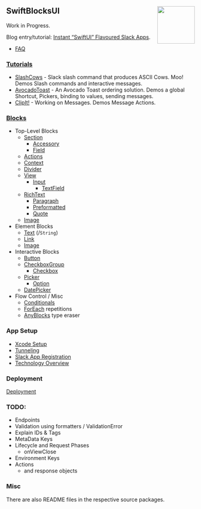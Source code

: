 <h2>SwiftBlocksUI
  <img src="https://zeezide.com/img/blocksui/SwiftBlocksUIIcon256.png"
       align="right" width="100" height="100" />
</h2>

Work in Progress.

Blog entry/tutorial:
[Instant “SwiftUI” Flavoured Slack Apps](https://www.alwaysrightinstitute.com/swiftblocksui/).

- [FAQ](FAQ.md)

### [Tutorials](Tutorials/README.md)

- [SlashCows](Tutorials/SlashCows.md) - Slack slash command that produces ASCII Cows. Moo!
  Demos Slash commands and interactive messages.
- [AvocadoToast](Tutorials/AvocadoToast.md) - An Avocado Toast ordering solution.
  Demos a global Shortcut, Pickers, binding to values, sending messages.
- [ClipIt!](Tutorials/ClipIt.md) - Working on Messages.
  Demos Message Actions.

### [Blocks](Blocks/README.md)

- Top-Level Blocks
  - [Section](Blocks/TopLevel/Section.md)
    - [Accessory](Blocks/Elements/Accessory.md)
    - [Field](Blocks/Elements/Field.md)
  - [Actions](Blocks/TopLevel/Actions.md)
  - [Context](Blocks/TopLevel/Context.md)
  - [Divider](Blocks/TopLevel/Divider.md)
  - [View](Blocks/TopLevel/View.md)
    - [Input](Blocks/TopLevel/Input.md)
      - [TextField](Blocks/Elements/TextField.md)
  - [RichText](Blocks/TopLevel/RichText.md)
    - [Paragraph](Blocks/Elements/Paragraph.md)
    - [Preformatted](Blocks/Elements/Preformatted.md)
    - [Quote](Blocks/Elements/Quote.md)
  - [Image](Blocks/Elements/Image.md)
- Element Blocks
  - [Text](Blocks/Elements/Text.md) (/`String`)
  - [Link](Blocks/Elements/Link.md)
  - [Image](Blocks/Elements/Image.md)
- Interactive Blocks
  - [Button](Blocks/Elements/Section.md)
  - [CheckboxGroup](Blocks/Elements/CheckboxGroup.md)
    - [Checkbox](Blocks/Elements/Checkbox.md)
  - [Picker](Blocks/Elements/Picker.md)
    - [Option](Blocks/Elements/Option.md)
  - [DatePicker](Blocks/Elements/DatePicker.md)
- Flow Control / Misc
  - [Conditionals](Blocks/Conditional.md)
  - [ForEach](Blocks/ForEach.md) repetitions
  - [AnyBlocks](Blocks/AnyBlocks.md) type eraser


### App Setup

- [Xcode Setup](XcodeSetup.md)
- [Tunneling](Tunneling.md)
- [Slack App Registration](SlackAppRegistration.md)
- [Technology Overview](TechOverview.md)

### Deployment

[Deployment](Deployment/README.md)

### TODO:

- Endpoints
- Validation using formatters / ValidationError
- Explain IDs & Tags
- MetaData Keys
- Lifecycle and Request Phases
  - onViewClose
- Environment Keys
- Actions
  - and response objects

### Misc

There are also README files in the respective source packages.
